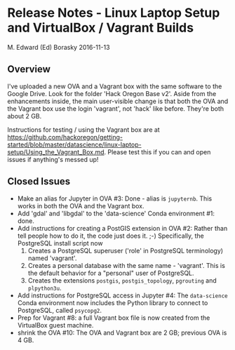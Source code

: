 Release Notes - Linux Laptop Setup and VirtualBox / Vagrant Builds
================
M. Edward (Ed) Borasky
2016-11-13

Overview
--------

I've uploaded a new OVA and a Vagrant box with the same software to the Google Drive. Look for the folder 'Hack Oregon Base v2'. Aside from the enhancements inside, the main user-visible change is that both the OVA and the Vagrant box use the login 'vagrant', not 'hack' like before. They're both about 2 GB.

Instructions for testing / using the Vagrant box are at <https://github.com/hackoregon/getting-started/blob/master/datascience/linux-laptop-setup/Using_the_Vagrant_Box.md>. Please test this if you can and open issues if anything's messed up!

Closed Issues
-------------

-   Make an alias for Jupyter in OVA \#3: Done - alias is `jupyternb`. This works in both the OVA and the Vagrant box.
-   Add 'gdal' and 'libgdal' to the 'data-science' Conda environment \#1: done.
-   Add instructions for creating a PostGIS extension in OVA \#2: Rather than tell people how to do it, the code just does it. ;-) Specifically, the PostgreSQL install script now
    1.  Creates a PostgreSQL superuser ('role' in PostgreSQL terminology) named 'vagrant'.
    2.  Creates a personal database with the same name - 'vagrant'. This is the default behavior for a "personal" user of PostgreSQL.
    3.  Creates the extensions `postgis`, `postgis_topology`, `pgrouting` and `plpython3u`.
-   Add instructions for PostgreSQL access in Jupyter \#4: The `data-science` Conda environment now includes the Python library to connect to PostgreSQL, called `psycopg2`.
-   Prep for Vagrant \#8: a full Vagrant box file is now created from the VirtualBox guest machine.
-   shrink the OVA \#10: The OVA and Vagrant box are 2 GB; previous OVA is 4 GB.

